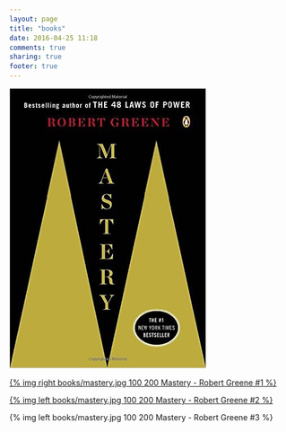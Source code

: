 ```yaml
---
layout: page
title: "books"
date: 2016-04-25 11:18
comments: true
sharing: true
footer: true
---
```


![Mastery](books/mastery.jpg "Mastery - Robery Greene")




[{% img right books/mastery.jpg 100 200 Mastery - Robert Greene #1 %}](books/mastery.html)

[{% img left books/mastery.jpg 100 200 Mastery - Robert Greene #2 %}](books/mastery.html)

{% img left books/mastery.jpg 100 200 Mastery - Robert Greene #3 %}
